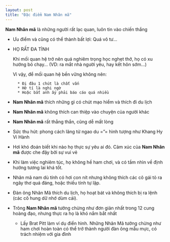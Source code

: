 ```yaml
---
layout: post
title: "Đặc điểm Nam Nhân mã"
---
```


**Nam Nhân mã** là những người rất lạc quan, luôn tin vào chiến thắng

* Ưu điểm và cũng có thể thành bất lợi: Quá vô tư…

* HỌ RẤT ĐA TÌNH

    Khi mối quan hệ trở nên quá nghiêm trọng học nghẹt thở, họ có xu hướng bỏ chạy… (VD: ra mắt nhà người yêu, hay kết hôn sớm…)

    Vì vậy, để mối quan hệ bền vững không nên:

        * Đi đâu 1 chút là chất vấn
        * Hở tí là nghi ngờ
        * Hoặc bắt anh ấy phải báo cáo quá nhiều

* **Nam Nhân mã** thích những gì có chút mạo hiểm và thích đi du lịch

* **Nam Nhân mã** không thích can thiệp vào chuyện của người khác

* **Nam Nhân mã** rất thẳng thắn, cũng dễ mất lòng

* Sức thu hút: phong cách lãng tử ngao du =”= hình tượng như Khang Hy Vi Hành

* Hơi khó đoán biết khi nào họ thực sự yêu ai đó. Cảm xúc của **Nam Nhân mã** được che đậy bởi sự vui vẻ

* Khi làm việc nghiêm túc, họ không hề ham chơi, và có tầm nhìn về định hướng tương lai khá tốt.

* Nhân mã nam dù tính có hơi con nít nhưng không thích các cô gái tỏ ra ngây thơ quá đáng, hoặc thiếu tính tự lập.

* Đàn ông Nhân Mã thích du lịch, họ hoạt bát và không thích bị ra lệnh (các cô hung dữ nhớ dùm cái).

* Trông **Nam Nhân mã** tưởng chừng như đơn giản nhất trong 12 cung hoàng đạo, nhưng thực ra họ là khó nắm bắt nhất

    * Lấy Brat Pitt làm ví dụ điển hình. Những Nhân Mã tưởng chừng như ham chơi hoàn toàn có thể trở thành người đàn ông mẫu mực, có trách nhiệm với gia đình
